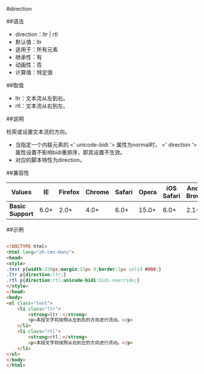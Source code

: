 #direction

##语法

- direction：ltr | rtl
- 默认值：ltr
- 适用于：所有元素
- 继承性：有
- 动画性：否
- 计算值：特定值


##取值

- ltr：文本流从左到右。
- rtl：文本流从右到左。


##说明

检索或设置文本流的方向。

- 当指定一个内联元素的 &lt;' unicode-bidi '&gt; 属性为normal时， &lt;' direction '&gt; 属性设置不影响bidi重排序，即其设置不生效。
- 对应的脚本特性为direction。


##兼容性


<table class="compatible">
<thead>
	<tr>
		<th>Values</th>
		<th>IE</th>
		<th>Firefox</th>
		<th>Chrome</th>
		<th>Safari</th>
		<th>Opera</th>
		<th>iOS Safari</th>
		<th>Android Browser</th>
		<th>Android Chrome</th>
	</tr>
</thead>
<tbody>
	<tr>
		<td><strong>Basic Support</strong></td>
		<td class="support">6.0+</td>
		<td class="support">2.0+</td>
		<td class="support">4.0+</td>
		<td class="support">6.0+</td>
		<td class="support">15.0+</td>
		<td class="support">6.0+</td>
		<td class="support">2.1+</td>
		<td class="support">18.0+</td>
	</tr>
</tbody>
</table>




##示例

```html

<!DOCTYPE html>
<html lang="zh-cmn-Hans">
<head>
<style>
.test p{width:320px;margin:15px 0;border:1px solid #000;}
.ltr p{direction:ltr;}
.rtl p{direction:rtl;unicode-bidi:bidi-override;}
</style>
</head>
<body>
<ul class="test">
	<li class="ltr">
		<strong>ltr：</strong>
		<p>本段文字将按照从左到右的方向进行流动。</p>
	</li>
	<li class="rtl">
		<strong>rtl：</strong>
		<p>本段文字将按照从右到左的方向进行流动。</p>
	</li>
</ul>
</body>
</html>

```
